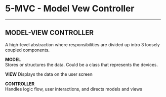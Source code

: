 
# 5-MVC - Model Vew Controller
____________________________________________________
<!-- 2021-01-04 06:09:17 -->

## MODEL-VIEW CONTROLLER ##

A high-level abstraction where  responsibilities are divided up intro 3 loosely coupled components.

**MODEL**       
Stores or structures the data. Could be a class that represents the devices.

**VIEW**
Displays the data on the user screen

**CONTROLLER**  
Handles logic flow, user interactions, and directs models and views

